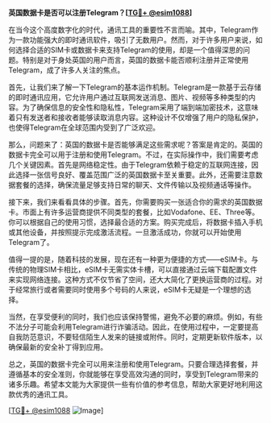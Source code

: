 **英国数据卡是否可以注册Telegram？[[TG💪+ @esim1088](https://t.me/s/esim1088)]**

在当今这个高度数字化的时代，通讯工具的重要性不言而喻。其中，Telegram作为一款功能强大的即时通讯软件，吸引了无数用户。然而，对于许多用户来说，如何选择合适的SIM卡或数据卡来支持Telegram的使用，却是一个值得深思的问题。特别是对于身处英国的用户而言，英国的数据卡能否顺利注册并正常使用Telegram，成了许多人关注的焦点。

首先，让我们来了解一下Telegram的基本运作机制。Telegram是一款基于云存储的即时通讯应用，它允许用户通过互联网发送消息、图片、视频等多种类型的内容。为了确保信息的安全性和隐私性，Telegram采用了端到端加密技术，这意味着只有发送者和接收者能够读取消息内容。这种设计不仅增强了用户的隐私保护，也使得Telegram在全球范围内受到了广泛欢迎。

那么，问题来了：英国的数据卡是否能够满足这些需求呢？答案是肯定的。英国的数据卡完全可以用于注册和使用Telegram。不过，在实际操作中，我们需要考虑几个关键因素。首先是网络稳定性。由于Telegram依赖于稳定的互联网连接，因此选择一张信号良好、覆盖范围广泛的英国数据卡至关重要。此外，还需要注意数据套餐的选择，确保流量足够支持日常的聊天、文件传输以及视频通话等操作。

接下来，我们来看看具体的步骤。首先，你需要购买一张适合你的需求的英国数据卡。市面上有许多运营商提供不同类型的套餐，比如Vodafone、EE、Three等。你可以根据自己的使用习惯，选择最合适的方案。购买完成后，将数据卡插入手机或其他设备，并按照提示完成激活流程。一旦激活成功，你就可以开始使用Telegram了。

值得一提的是，随着科技的发展，现在还有一种更为便捷的方式——eSIM卡。与传统的物理SIM卡相比，eSIM卡无需实体卡槽，可以直接通过云端下载配置文件来实现网络连接。这种方式不仅节省了空间，还大大简化了更换运营商的过程。对于经常旅行或者需要同时使用多个号码的人来说，eSIM卡无疑是一个理想的选择。

当然，在享受便利的同时，我们也应该保持警惕，避免不必要的麻烦。例如，有些不法分子可能会利用Telegram进行诈骗活动。因此，在使用过程中，一定要提高自我防范意识，不要轻信陌生人发来的链接或附件。同时，定期更新软件版本，以确保最新的安全补丁得到应用。

总之，英国的数据卡完全可以用来注册和使用Telegram。只要合理选择套餐，并遵循基本的安全准则，你就能够在享受高效沟通的同时，享受到Telegram带来的诸多乐趣。希望本文能为大家提供一些有价值的参考信息，帮助大家更好地利用这款优秀的通讯工具。

[[TG💪+ @esim1088](https://t.me/s/esim1088) ![Image](https://i.postimg.cc/4NQfJmqS/Snipaste-2025-05-13-00-14-12.png)]
